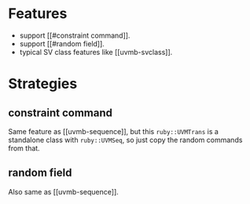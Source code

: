 # Features
- support [[#constraint command]].
- support [[#random field]].
- typical SV class features like [[uvmb-svclass]].
# Strategies
## constraint command
Same feature as [[uvmb-sequence]], but this `ruby::UVMTrans` is a standalone class with `ruby::UVMSeq`, so just copy the random commands from that.
## random field
Also same as [[uvmb-sequence]].
